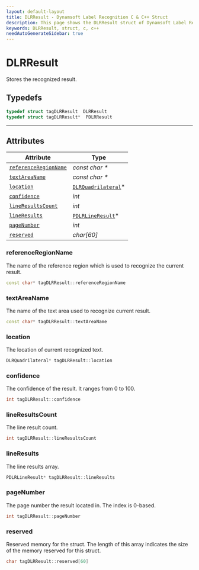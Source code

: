 ```yaml
---
layout: default-layout
title: DLRResult - Dynamsoft Label Recognition C & C++ Struct
description: This page shows the DLRResult struct of Dynamsoft Label Recognition for C & C++ Language.
keywords: DLRResult, struct, c, c++
needAutoGenerateSidebar: true
---
```



# DLRResult
Stores the recognized result.

## Typedefs

```cpp
typedef struct tagDLRResult  DLRResult
typedef struct tagDLRResult*  PDLRResult
```  
  
---
  

## Attributes
  
| Attribute | Type |
|---------- | ---- |
| [`referenceRegionName`](#referenceregionname) | *const char \** |
| [`textAreaName`](#textareaname) | *const char \** |
| [`location`](#location) | [`DLRQuadrilateral`](dlr-quadrilateral.md)\* |
| [`confidence`](#confidence) | *int* |
| [`lineResultsCount`](#lineresultscount) | *int* |
| [`lineResults`](#lineresults) | [`PDLRLineResult`](dlr-line-result.md)\* |
| [`pageNumber`](#pagenumber) | *int* |
| [`reserved`](#reserved) | *char\[60\]* |


### referenceRegionName
The name of the reference region which is used to recognize the current result.
```cpp
const char* tagDLRResult::referenceRegionName
```

### textAreaName
The name of the text area used to recognize current result.
```cpp
const char* tagDLRResult::textAreaName
```

### location
The location of current recognized text.
```cpp
DLRQuadrilateral* tagDLRResult::location
```


### confidence
The confidence of the result. It ranges from 0 to 100.
```cpp
int tagDLRResult::confidence
```


### lineResultsCount
The line result count.
```cpp
int tagDLRResult::lineResultsCount
```

### lineResults
The line results array.
```cpp
PDLRLineResult* tagDLRResult::lineResults
```


### pageNumber
The page number the result located in. The index is 0-based.
```cpp
int tagDLRResult::pageNumber
```


### reserved
Reserved memory for the struct. The length of this array indicates the size of the memory reserved for this struct.
```cpp
char tagDLRResult::reserved[60]
```
